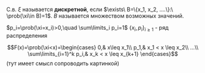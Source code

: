 С.в. $\xi$ называется **дискретной**, если $\exists\ B=\{x_1, x_2, ....\}:\ \prob(\xi\in B)=1$. 
$B$ называется множеством возможных значений.

$p_i=\prob(\xi=x_i)>0,\quad \sum\limits_i p_i=1$ 
$\{x_i, p_i\}_{i\geq 1}$ - ряд распределения

$$F(x)=\prob(\xi<x)=\begin{cases}
0,& x\leq x_1\\
p_1,& x_1 < x \leq x_2\\
...\\
\sum\limits_{i=1}^k p_i,& x_k < x \leq x_{k+1}
\end{cases}$$
(тут имеет смысл сопроводить картинкой)
